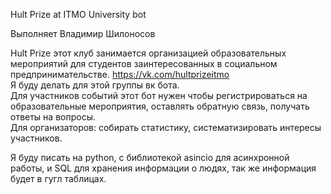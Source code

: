 Hult Prize at ITMO University bot

Выполняет Владимир Шилоносов

Hult Prize этот клуб занимается организацией образовательных
мероприятий для студентов заинтересованных в социальном предпринимательстве.
https://vk.com/hultprizeitmo \
Я буду делать для этой группы вк бота.\
Для участников событий этот бот нужен чтобы регистрироваться на
образовательные мероприятия, оставлять 
обратную связь, получать ответы на вопросы.\
Для организаторов: собирать статистику,
систематизировать интересы участников.

Я буду писать на python, 
с библиотекой asincio для асинхронной работы, и SQL для хранения 
информации о людях, так же информация будет в гугл таблицах.